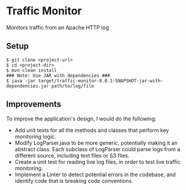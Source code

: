 # Traffic Monitor

Monitors traffic from an Apache HTTP log

## Setup
```
$ git clone <project-url>
$ cd <project-dir>
$ mvn clean install
### Note: Use JAR with dependencies ###
$ java -jar target/traffic-monitor-0.0.1-SNAPSHOT-jar-with-dependencies.jar path/to/log/file
```

## Improvements
To improve the application's design, I would do the following:
- Add unit tests for all the methods and classes that perform key monitoring logic.
- Modify LogParser.java to be more generic, potentially making it an abstract class. Each subclass of LogParser could parse logs from a different source, including text files or S3 files.
- Create a unit test for reading live log files, in order to test live traffic monitoring.
- Implement a Linter to detect potential errors in the codebase, and identify code that is breaking code conventions.
